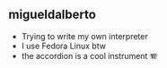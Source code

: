## migueldalberto

- Trying to write my own interpreter
- I use Fedora Linux btw
- the accordion is a cool instrument 🪗
